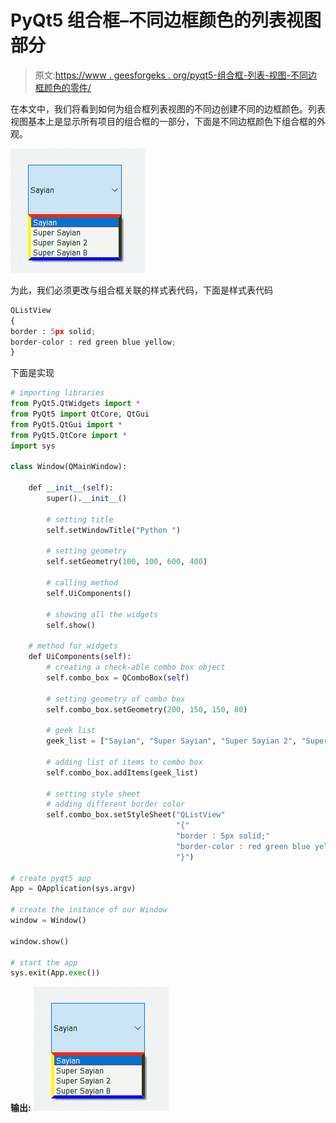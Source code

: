 # PyQt5 组合框–不同边框颜色的列表视图部分

> 原文:[https://www . geesforgeks . org/pyqt5-组合框-列表-视图-不同边框颜色的零件/](https://www.geeksforgeeks.org/pyqt5-combo-box-list-view-part-with-different-border-color/)

在本文中，我们将看到如何为组合框列表视图的不同边创建不同的边框颜色。列表视图基本上是显示所有项目的组合框的一部分，下面是不同边框颜色下组合框的外观。

![](img/38aae4df4200a574d651fe0ef60f7e21.png)

为此，我们必须更改与组合框关联的样式表代码，下面是样式表代码

```py
QListView
{
border : 5px solid;
border-color : red green blue yellow;
}

```

下面是实现

```py
# importing libraries
from PyQt5.QtWidgets import * 
from PyQt5 import QtCore, QtGui
from PyQt5.QtGui import * 
from PyQt5.QtCore import * 
import sys

class Window(QMainWindow):

    def __init__(self):
        super().__init__()

        # setting title
        self.setWindowTitle("Python ")

        # setting geometry
        self.setGeometry(100, 100, 600, 400)

        # calling method
        self.UiComponents()

        # showing all the widgets
        self.show()

    # method for widgets
    def UiComponents(self):
        # creating a check-able combo box object
        self.combo_box = QComboBox(self)

        # setting geometry of combo box
        self.combo_box.setGeometry(200, 150, 150, 80)

        # geek list
        geek_list = ["Sayian", "Super Sayian", "Super Sayian 2", "Super Sayian B"]

        # adding list of items to combo box
        self.combo_box.addItems(geek_list)

        # setting style sheet
        # adding different border color
        self.combo_box.setStyleSheet("QListView"
                                     "{"
                                     "border : 5px solid;"
                                     "border-color : red green blue yellow;"
                                     "}")

# create pyqt5 app
App = QApplication(sys.argv)

# create the instance of our Window
window = Window()

window.show()

# start the app
sys.exit(App.exec())
```

**输出:**
![](img/b1c62bff067a739170a206259f3ba4b1.png)